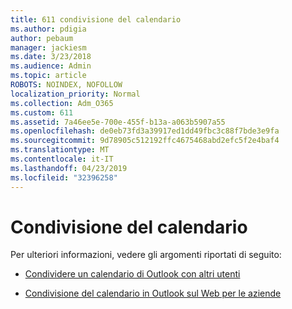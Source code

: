 ```yaml
---
title: 611 condivisione del calendario
ms.author: pdigia
author: pebaum
manager: jackiesm
ms.date: 3/23/2018
ms.audience: Admin
ms.topic: article
ROBOTS: NOINDEX, NOFOLLOW
localization_priority: Normal
ms.collection: Adm_O365
ms.custom: 611
ms.assetid: 7a46ee5e-700e-455f-b13a-a063b5907a55
ms.openlocfilehash: de0eb73fd3a39917ed1dd49fbc3c88f7bde3e9fa
ms.sourcegitcommit: 9d78905c512192ffc4675468abd2efc5f2e4baf4
ms.translationtype: MT
ms.contentlocale: it-IT
ms.lasthandoff: 04/23/2019
ms.locfileid: "32396258"
---
```

# <a name="calendar-sharing"></a>Condivisione del calendario

Per ulteriori informazioni, vedere gli argomenti riportati di seguito:
  
- [Condividere un calendario di Outlook con altri utenti](https://support.office.com/article/353ed2c1-3ec5-449d-8c73-6931a0adab88)
    
- [Condivisione del calendario in Outlook sul Web per le aziende](https://support.office.com/article/7ecef8ae-139c-40d9-bae2-a23977ee58d5)
    

